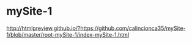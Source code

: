 # mySite-1
http://htmlpreview.github.io/?https://github.com/calincionca35/mySite-1/blob/master/root-mySite-1/index-mySite-1.html
